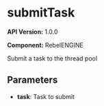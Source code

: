 # submitTask

**API Version:** 1.0.0

**Component:** RebelENGINE

Submit a task to the thread pool

## Parameters

- **task**: Task to submit

